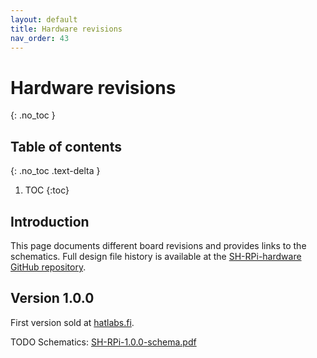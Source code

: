 ```yaml
---
layout: default
title: Hardware revisions
nav_order: 43
---
```


# Hardware revisions

{: .no_toc }

## Table of contents
{: .no_toc .text-delta }

1. TOC
{:toc}

## Introduction

This page documents different board revisions and provides links to the schematics. Full design file history is available at the [SH-RPi-hardware GitHub repository](https://github.com/hatlabs/SH-RPi-hardware).

## Version 1.0.0

First version sold at [hatlabs.fi](https://hatlabs.fi).

TODO Schematics: [SH-RPi-1.0.0-schema.pdf](assets/SH-RPi-1.0.0-schema.pdf)


